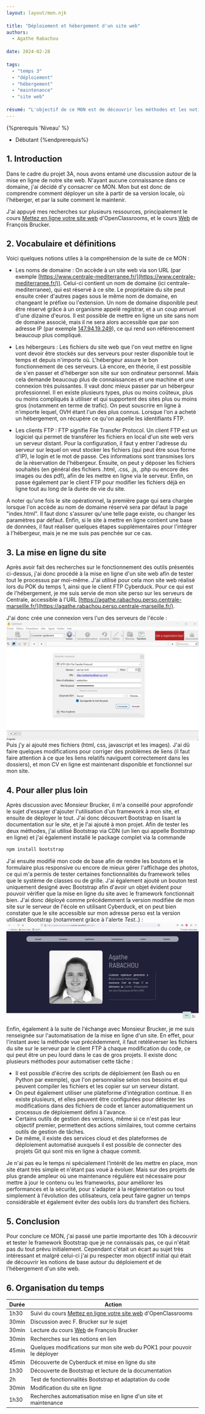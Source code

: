 ```yaml
---
layout: layout/mon.njk

title: "Déploiement et hébergement d'un site web"
authors:
  - Agathe Rabachou

date: 2024-02-28

tags: 
  - "temps 3"
  - "déploiement"
  - "hébergement"
  - "maintenance"
  - "site web"

résumé: "L'objectif de ce MON est de découvrir les méthodes et les notions qui entourent un site web à partir de son déploiement."
---
```

{%prerequis 'Niveau' %}
  - Débutant
{%endprerequis%}

## 1. Introduction

Dans le cadre du projet 3A, nous avons entamé une discussion autour de la mise en ligne de notre site web. N'ayant aucune connaissance dans ce domaine, j'ai décidé d'y consacrer ce MON. Mon but est donc de comprendre comment déployer un site à partir de sa version locale, où l'héberger, et par la suite comment le maintenir.

J'ai appuyé mes recherches sur plusieurs ressources, principalement le cours [Mettez en ligne votre site web](https://openclassrooms.com/fr/courses/7192596-mettez-en-ligne-votre-site-web) d'OpenClassrooms, et le cours [Web](https://francoisbrucker.github.io/cours_informatique/cours/web/) de François Brucker.

## 2. Vocabulaire et définitions

Voici quelques notions utiles à la compréhension de la suite de ce MON :
- Les noms de domaine :
On accède à un site web via son URL (par exemple [https://www.centrale-mediterranee.fr/](https://www.centrale-mediterranee.fr/)). Celui-ci contient un nom de domaine (ici centrale-mediterranee), qui est réservé à ce site. Le propriétaire du site peut ensuite créer d'autres pages sous le même nom de domaine, en changeant le préfixe ou l'extension. Un nom de domaine disponible peut être réservé grâce à un organisme appelé registrar, et a un coup annuel d'une dizaine d'euros. Il est possible de mettre en ligne un site sans nom de domaine associé, mais il ne sera alors accessible que par son adresse IP (par exemple [147.94.19.249](http://147.94.19.249)), ce qui rend son référencement beaucoup plus compliqué.

- Les hébergeurs :
Les fichiers du site web que l'on veut mettre en ligne vont devoir être stockés sur des serveurs pour rester disponible tout le temps et depuis n'importe où. L'hébergeur assure le bon fonctionnement de ces serveurs. Là encore, en théorie, il est possible de s'en passer et d'héberger son site sur son ordinateur personnel. Mais cela demande beaucoup plus de connaissances et une machine et une connexion très puissantes. Il vaut donc mieux passer par un hébergeur professionnel. Il en existe plusieurs types, plus ou moins coûteux, plus ou moins compliqués à utiliser et qui supportent des sites plus ou moins gros (notamment en terme de trafic). On peut souscrire en ligne à n'importe lequel, OVH étant l'un des plus connus. Lorsque l'on a acheté un hébergement, on récupère ce qu'on appelle les identifiants FTP.

- Les clients FTP :
FTP signifie File Transfer Protocol. Un client FTP est un logiciel qui permet de transférer les fichiers en local d'un site web vers un serveur distant. Pour la configuration, il faut y entrer l'adresse du serveur sur lequel on veut stocker les fichiers (qui peut être sous forme d'IP), le login et le mot de passe. Ces informations sont transmises lors de la réservation de l'hébergeur. Ensuite, on peut y déposer les fichiers souhaités (en général des fichiers .html, .css, .js, .php ou encore des images ou des pdf), afin de les mettre en ligne via le serveur. Enfin, on passe également par le client FTP pour modifier les fichiers déjà en ligne tout au long de la durée de vie du site.

A noter qu'une fois le site opérationnel, la première page qui sera chargée lorsque l'on accède au nom de domaine réservé sera par défaut la page "index.html". Il faut donc s'assurer qu'une telle page existe, ou changer les paramètres par défaut. 
Enfin, si le site à mettre en ligne contient une base de données, il faut réaliser quelques étapes supplémentaires pour l'intégrer à l'hébergeur, mais je ne me suis pas penchée sur ce cas.

## 3. La mise en ligne du site

Après avoir fait des recherches sur le fonctionnement des outils présentés ci-dessus, j'ai donc procédé à la mise en ligne d'un site web afin de tester tout le processus par moi-même. J'ai utilisé pour cela mon site web réalisé lors du POK du temps 1, ainsi que le client FTP Cyberduck. Pour ce qui est de l'hébergement, je me suis servie de mon site perso sur les serveurs de Centrale, accessible à l'URL [https://agathe.rabachou.perso.centrale-marseille.fr/](https://agathe.rabachou.perso.centrale-marseille.fr/).

J'ai donc crée une connexion vers l'un des serveurs de l'école :
<img src="images/connexion_serveur.webp">
Puis j'y ai ajouté mes fichiers (html, css, javascript et les images). J'ai dû faire quelques modifications pour corriger des problèmes de liens (il faut faire attention à ce que les liens relatifs naviguent correctement dans les dossiers), et mon CV en ligne est maintenant disponible et fonctionnel sur mon site.

## 4. Pour aller plus loin

Après discussion avec Monsieur Brucker, il m'a conseillé pour approfondir le sujet d'essayer d'ajouter l'utilisation d'un framework à mon site, et ensuite de déployer le tout. J'ai donc découvert Bootstrap en lisant la documentation sur le site, et je l'ai ajouté à mon projet. Afin de tester les deux méthodes, j'ai utilisé Bootstrap via CDN (un lien qui appelle Bootstrap en ligne) et j'ai également installé le package complet via la commande
```bash
npm install bootstrap
```
J'ai ensuite modifié mon code de base afin de rendre les boutons et le formulaire plus responsive ou encore de mieux gérer l'affichage des photos, ce qui m'a permis de tester certaines fonctionnalités du framework telles que le système de classes ou de grille. J'ai également ajouté un bouton test uniquement designé avec Bootstrap afin d'avoir un objet évident pour pouvoir vérifier que la mise en ligne du site avec le framework fonctionnait bien.
J'ai donc déployé comme précédemment la version modifiée de mon site sur le serveur de l'école en utilisant Cyberduck, et on peut bien constater que le site accessible sur mon adresse perso est la version utilisant Bootstrap (notamment grâce à l'alerte *Test..*) :
<img src="images/site_deploye_vf.webp">


Enfin, également à la suite de l'échange avec Monsieur Brucker, je me suis renseignée sur l'automatisation de la mise en ligne d'un site. En effet, pour l'instant avec la méthode vue précédemment, il faut retéléverser les fichiers du site sur le serveur par le client FTP à chaque modification du code, ce qui peut être un peu lourd dans le cas de gros projets. Il existe donc plusieurs méthodes pour automatiser cette tâche :
- Il est possible d'écrire des scripts de déploiement (en Bash ou en Python par exemple), que l'on personnalise selon nos besoins et qui peuvent compiler les fichiers et les copier sur un serveur distant.
- On peut également utiliser une plateforme d'intégration continue. Il en existe plusieurs, et elles peuvent être configurées pour détecter les modifications dans des fichiers de code et lancer automatiquement un processus de déploiement défini à l'avance.
- Certains outils de gestion des versions, même si ce n'est pas leur objectif premier, permettent des actions similaires, tout comme certains outils de gestion de tâches.
- De même, il existe des services cloud et des plateformes de déploiement automatisé auxquels il est possible de connecter des projets Git qui sont mis en ligne à chaque commit.

Je n'ai pas eu le temps ni spécialement l'intérêt de les mettre en place, mon site étant très simple et n'étant pas voué à évoluer. Mais sur des projets de plus grande ampleur où une maintenance régulière est nécessaire pour mettre à jour le contenu ou les frameworks, pour améliorer les performances et la sécurité, pour s'adapter à la réglementation ou tout simplement à l'évolution des utilisateurs, cela peut faire gagner un temps considérable et également éviter des oublis lors du transfert des fichiers. 

## 5. Conclusion

Pour conclure ce MON, j'ai passé une partie importante des 10h à découvrir et tester le framework Bootstrap que je ne connaissais pas, ce qui n'était pas du tout prévu initialement. Cependant c'était un écart au sujet très intéressant et malgré celui-ci j'ai pu respecter mon objectif initial qui était de découvrir les notions de base autour du déploiement et de l'hébergement d'un site web. 

## 6. Organisation du temps

| Durée | Action |
| -------- | -------- |
| 1h30 | Suivi du cours [Mettez en ligne votre site web](https://openclassrooms.com/fr/courses/7192596-mettez-en-ligne-votre-site-web) d'OpenClassrooms |
| 30min | Discussion avec F. Brucker sur le sujet |
| 30min | Lecture du cours [Web](https://francoisbrucker.github.io/cours_informatique/cours/web/) de François Brucker |
| 30min | Recherches sur les notions en lien |
| 45min | Quelques modifications sur mon site web du POK1 pour pouvoir le déployer |
| 45min | Découverte de Cyberduck et mise en ligne du site |
| 1h30 | Découverte de Bootstrap et lecture de la documentation |
| 2h | Test de fonctionnalités Bootstrap et adaptation du code |
| 30min | Modification du site en ligne |
| 1h30 | Recherches automatisation mise en ligne d'un site et maintenance |
